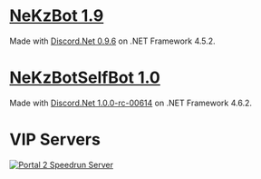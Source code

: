# [NeKzBot 1.9](https://github.com/NeKzor/NeKzBot/tree/master/NeKzBot#nekzbot)
Made with [Discord.Net 0.9.6](https://github.com/RogueException/Discord.Net) on .NET Framework 4.5.2.

# [NeKzBotSelfBot 1.0](https://github.com/NeKzor/NeKzBot/tree/master/NeKzBotSelfBot#nekzbotselfbot)
Made with [Discord.Net 1.0.0-rc-00614](https://github.com/RogueException/Discord.Net) on .NET Framework 4.6.2.

# VIP Servers
[![Portal 2 Speedrun Server](https://discordapp.com/api/guilds/146404426746167296/embed.png?style=banner2)](https://discord.gg/0ohYsRHYh540eI50)